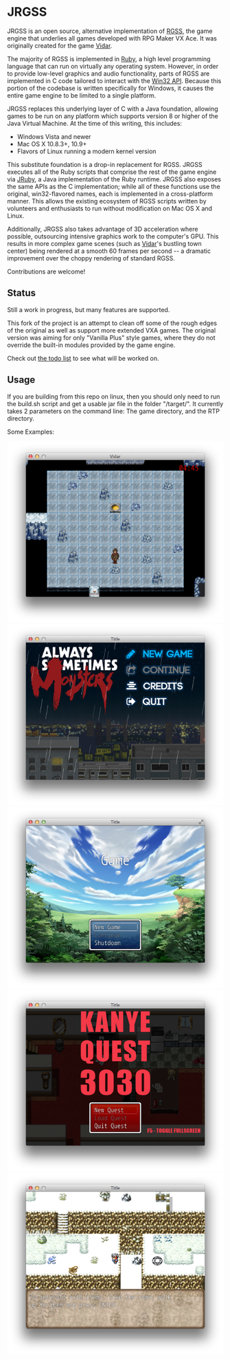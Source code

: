 JRGSS
=====

JRGSS is an open source, alternative implementation of [RGSS](http://rmvxace.wikia.com/wiki/RGSS), the game engine that underlies all games developed with RPG Maker VX Ace. It was originally created for the game [Vidar](http://vidarthegame.com/ "Vidar: The RPG Puzzler where Everybody Dies").

The majority of RGSS is implemented in [Ruby](https://www.ruby-lang.org/en/), a high level programming language that can run on virtually any operating system. However, in order to provide low-level graphics and audio functionality, parts of RGSS are implemented in C code tailored to interact with the [Win32 API](http://en.wikipedia.org/wiki/Windows_API). Because this portion of the codebase is written specifically for Windows, it causes the entire game engine to be limited to a single platform.

JRGSS replaces this underlying layer of C with a Java foundation, allowing games to be run on any platform which supports version 8 or higher of the Java Virtual Machine. At the time of this writing, this includes:

* Windows Vista and newer
* Mac OS X 10.8.3+, 10.9+
* Flavors of Linux running a modern kernel version

This substitute foundation is a drop-in replacement for RGSS. JRGSS executes all of the Ruby scripts that comprise the rest of the game engine via [JRuby](http://jruby.org/), a Java implementation of the Ruby runtime. JRGSS also exposes the same APIs as the C implementation; while all of these functions use the original, win32-flavored names, each is implemented in a cross-platform manner. This allows the existing ecosystem of RGSS scripts written by volunteers and enthusiasts to run without modification on Mac OS X and Linux.

Additionally, JRGSS also takes advantage of 3D acceleration where possible, outsourcing intensive graphics work to the computer's GPU. This results in more complex game scenes (such as [Vidar](http://www.vidarthegame.com/ "Vidar: The RPG Puzzler where Everybody Dies")'s bustling town center) being rendered at a smooth 60 frames per second -- a dramatic improvement over the choppy rendering of standard RGSS.

Contributions are welcome!

## Status

Still a work in progress, but many features are supported.

This fork of the project is an attempt to clean off some of the rough edges of the original as well as support more extended VXA games. The original version was aiming for only "Vanilla Plus" style games, where they do not override the built-in modules provided by the game engine.

Check out [the todo list](TODO.md) to see what will be worked on.

## Usage

If you are building from this repo on linux, then you should only need to run the build.sh script and get a usable jar file in the folder "/target/". It currently takes 2 parameters on the command line: The game directory, and the RTP directory.

Some Examples:

![Ice Cave in Vidar Demo](/screenshots/vidar1.png?raw=true "Ice Cave in Vidar Demo")
![Always Sometimes Monsters Title Screen](/screenshots/asm1.png?raw=true "Always Sometimes Monsters Title Screen")
![Vanilla RPG Maker Project](/screenshots/example2.png?raw=true "Vanilla RPG Maker Project")
![Kanye Quest 3030](/screenshots/kanye.png?raw=true "Kanye Quest 3030")
![Example Project](/screenshots/example1.png?raw=true "Example Project")
